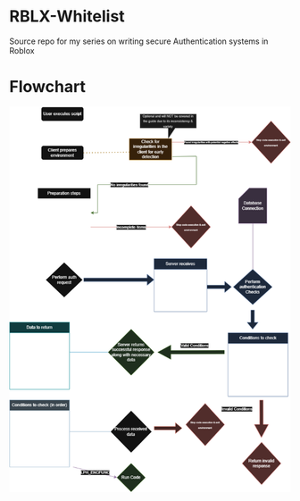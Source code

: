 # RBLX-Whitelist
Source repo for my series on writing secure Authentication systems in Roblox

# Flowchart

![flowchart](/assets/FlowchartDiagram.png)
